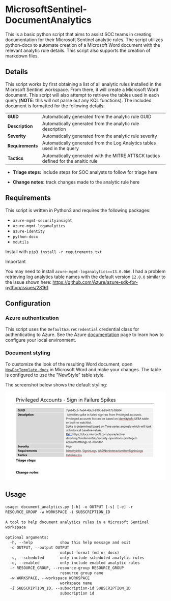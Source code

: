 # MicrosoftSentinel-DocumentAnalytics

This is a basic python script that aims to assist SOC teams in creating 
documentation for their Microsoft Sentinel analytic rules. The script
utilizes python-docx to automate creation of a Microsoft Word document
with the relevant analytic rule details. This script also supports the
creation of markdown files.

## Details

This script works by first obtaining a list of all analytic rules installed
in the Microsoft Sentinel workspace. From there, it will create a Microsoft 
Word document. This script will also attempt to retrieve the tables used in 
each query (**NOTE**: this will not parse out any KQL functions). The 
included document is formatted for the following details:

| | |
|----|----|
| **GUID** | Automatically generated from the analytic rule GUID |
| **Description** | Automatically generated from the analytic rule description |
| **Severity** | Automatically generated from the analytic rule severity|
| **Requirements** | Automatically generated from the Log Analytics tables used in the query|
| **Tactics** | Automatically generated with the MITRE ATT&CK tactics defined for the analtic rule|

- **Triage steps:** include steps for SOC analysts to follow for triage here

- **Change notes:** track changes made to the analytic rule here

## Requirements

This script is written in Python3 and requires the following packages:

- `azure-mgmt-securityinsight`
- `azure-mgmt-loganalytics`
- `azure-identity`
- `python-docx`
- `mdutils`

Install with `pip3 install -r requirements.txt`

> [!IMPORTANT]
> You may need to install `azure-mgmt-loganalytics==13.0.0b6`. I had a problem retrieving log analytics table names with the default version `12.0.0` similar to the issue shown here: https://github.com/Azure/azure-sdk-for-python/issues/28161

## Configuration

### Azure authentication

This script uses the `DefaultAzureCredential` credential class for 
authenticating to Azure. See the Azure 
[documentation](https://learn.microsoft.com/en-us/python/api/overview/azure/identity-readme?view=azure-python#defaultazurecredential) 
page to learn how to configure your local environment.


### Document styling

To customize the look of the resulting Word document, open 
[`NewDocTemplate.docx`](./NewDocTemplate.docx) in Microsoft Word and make your 
changes. The table is configured to use the "NewStyle" table style.

The screenshot below shows the default styling:

![](/images/document_example.png)

## Usage

```shell
usage: document_analytics.py [-h] -o OUTPUT [-s] [-e] -r RESOURCE_GROUP -w WORKSPACE -i SUBSCRIPTION_ID

A tool to help document analytics rules in a Microsoft Sentinel workspace

optional arguments:
  -h, --help            show this help message and exit
  -o OUTPUT, --output OUTPUT
                        output format (md or docx)
  -s, --scheduled       only include scheduled analytic rules
  -e, --enabled         only include enabled analytic rules
  -r RESOURCE_GROUP, --resource-group RESOURCE_GROUP
                        resource group name
  -w WORKSPACE, --workspace WORKSPACE
                        workspace name
  -i SUBSCRIPTION_ID, --subscription-id SUBSCRIPTION_ID
                        subscription id
```


